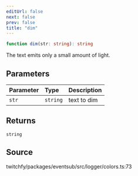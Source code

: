 ```yaml
---
editUrl: false
next: false
prev: false
title: "dim"
---
```


```ts
function dim(str: string): string
```

The text emits only a small amount of light.

## Parameters

| Parameter | Type | Description |
| :------ | :------ | :------ |
| `str` | `string` | text to dim |

## Returns

`string`

## Source

twitchfy/packages/eventsub/src/logger/colors.ts:73
